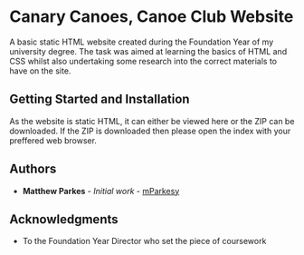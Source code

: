 # Canary Canoes, Canoe Club Website

A basic static HTML website created during the Foundation Year of my university degree.
The task was aimed at learning the basics of HTML and CSS whilst also undertaking some research into the correct
materials to have on the site.

## Getting Started and Installation

As the website is static HTML, it can either be viewed here or the ZIP can be downloaded.
If the ZIP is downloaded then please open the index with your preffered web browser.

## Authors

* **Matthew Parkes** - *Initial work* - [mParkesy](https://github.com/mParkesy)

## Acknowledgments

* To the Foundation Year Director who set the piece of coursework
